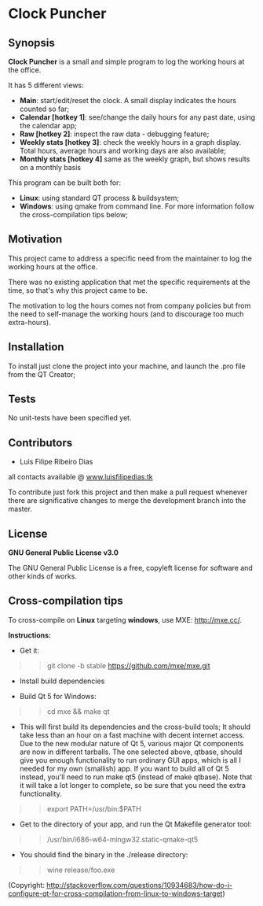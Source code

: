 # Clock Puncher

## Synopsis

**Clock Puncher** is a small and simple program to log the working hours at the office.

It has 5 different views:

* **Main**: start/edit/reset the clock. A small display indicates the hours counted so far;
* **Calendar [hotkey 1]**: see/change the daily hours for any past date, using the calendar app;
* **Raw [hotkey 2]**: inspect the raw data - debugging feature;
* **Weekly stats [hotkey 3]**: check the weekly hours in a graph display. Total hours, average hours and working days are also available;
* **Monthly stats [hotkey 4]** same as the weekly graph, but shows results on a monthly basis

This program can be built both for:

* **Linux**: using standard QT process & buildsystem;
* **Windows**: using qmake from command line. For more information follow the cross-compilation tips below;

## Motivation

This project came to address a specific need from the maintainer to log the working hours at the office. 

There was no existing application that met the specific requirements at the time, so that's why this project came to be.

The motivation to log the hours comes not from company policies but from the need to self-manage the working hours (and to discourage too much extra-hours).

## Installation

To install just clone the project into your machine, and launch the .pro file from the QT Creator;

## Tests

No unit-tests have been specified yet.

## Contributors

* Luis Filipe Ribeiro Dias

all contacts available @ www.luisfilipedias.tk

To contribute just fork this project and then make a pull request whenever there are significative changes to merge the development branch into the master.

## License

**GNU General Public License v3.0**

The GNU General Public License is a free, copyleft license for software and other kinds of works.

## Cross-compilation tips

To cross-compile on **Linux** targeting **windows**, use MXE: http://mxe.cc/.

**Instructions:**

* Get it:

>> git clone -b stable https://github.com/mxe/mxe.git

* Install build dependencies

* Build Qt 5 for Windows:

>> cd mxe && make qt

* This will first build its dependencies and the cross-build tools; It should take less than an hour on a fast machine with decent internet access.
Due to the new modular nature of Qt 5, various major Qt components are now in different tarballs. The one selected above, qtbase, should give you enough functionality to run ordinary GUI apps, which is all I needed for my own (smallish) app.
If you want to build all of Qt 5 instead, you'll need to run make qt5 (instead of make qtbase). Note that it will take a lot longer to complete, so be sure that you need the extra functionality.

>> export PATH=<mxe root>/usr/bin:$PATH

* Get to the directory of your app, and run the Qt Makefile generator tool:

>> <mxe root>/usr/bin/i686-w64-mingw32.static-qmake-qt5

* You should find the binary in the ./release directory:

>> wine release/foo.exe


(Copyright: http://stackoverflow.com/questions/10934683/how-do-i-configure-qt-for-cross-compilation-from-linux-to-windows-target)
